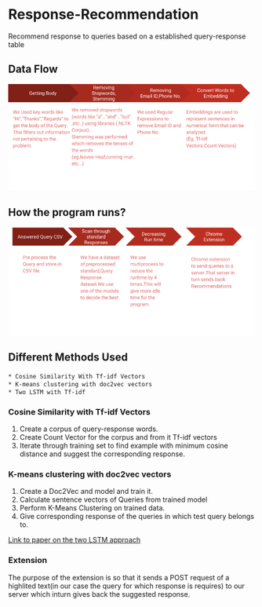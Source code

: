 # Response-Recommendation
Recommend response to queries based on a established query-response table 

## Data Flow
![alt text](images/steps.png "Description goes here")

## How the program runs?

![alt text](images/hiw.png "Description goes here")

## Different Methods Used

```
* Cosine Similarity With Tf-idf Vectors
* K-means clustering with doc2vec vectors
* Two LSTM with Tf-idf 
```

### Cosine Similarity with Tf-idf Vectors
 1. Create a corpus of query-response words.
 2. Create Count Vector for the corpus and from it Tf-idf vectors
 3. Iterate through training set to find example with minimum cosine distance and suggest the corresponding response.

### K-means clustering with doc2vec vectors

1. Create a Doc2Vec and model and train it.
2. Calculate sentence vectors of Queries from trained model
3. Perform K-Means Clustering on trained data.
4. Give corresponding response of the queries in which test query belongs to.

[Link to paper on the two LSTM approach](https://arxiv.org/pdf/1707.01378.pdf)

### Extension 
The purpose of the extension is so that it sends a POST request of a highlited text(in our case the query for which response is requires) to our server
which inturn gives back the suggested response.
